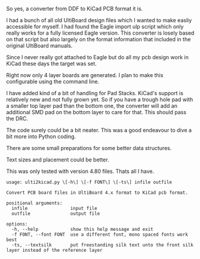 So yes, a converter from DDF to KiCad PCB format it is.

I had a bunch of all old UltiBoard design files which I wanted to make easliy accessible for myself.
I had found the Eagle import ulp script which only really works for a fully licensed Eagle version.
This converter is losely based on that script but also largely on the format information that included
in the original UltiBoard manuals.

Since I never really got attached to Eagle but do all my pcb design work in KiCad these days the target
was set.

Right now only 4 layer boards are generated. I plan to make this configurable using the command line.

I have added kind of a bit of handling for Pad Stacks. KiCad's support is relatively new and not
fully grown yet. So if you have a trough hole pad with a smaller top layer pad than the bottom one,
the converter will add an additional SMD pad on the bottom layer to care for that.
This should pass the DRC.

The code surely could be a bit neater. 
This was a good endeavour to dive a bit more into Python coding.

There are some small preparations for some better data structures.

Text sizes and placement could be better.

This was only tested with version 4.80 files. Thats all I have.

```
usage: ulti2kicad.py \[-h\] \[-f FONT\] \[-ts\] infile outfile

Convert PCB board files in UltiBoard 4.x format to KiCad pcb format.

positional arguments:  
  infile                input file  
  outfile               output file  
  
options:  
  -h, --help            show this help message and exit  
  -f FONT, --font FONT  use a different font, mono spaced fonts work best  
  -ts, --textsilk       put freestanding silk text unto the front silk layer instead of the reference layer  
```